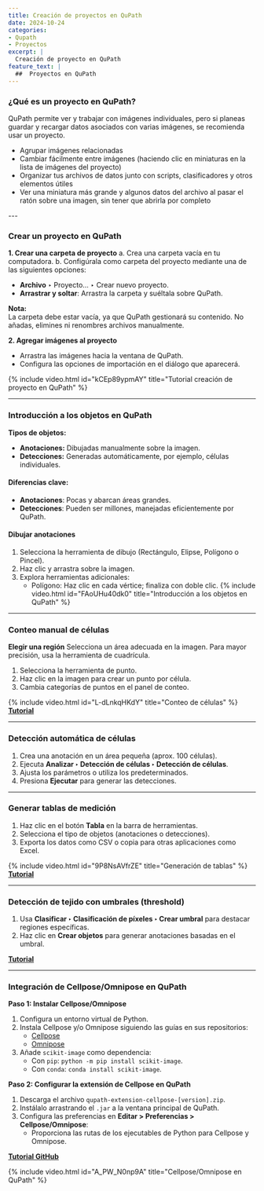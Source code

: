 ```yaml
---
title: Creación de proyectos en QuPath
date: 2024-10-24
categories:
- Qupath
- Proyectos
excerpt: |
  Creación de proyecto en QuPath
feature_text: |
  ##  Proyectos en QuPath  
---
```

### ¿Qué es un proyecto en QuPath?
QuPath permite ver y trabajar con imágenes individuales, pero si planeas guardar y recargar datos asociados con varias imágenes, se recomienda usar un proyecto.
<ul>
    <li>Agrupar imágenes relacionadas</li>
    <li>Cambiar fácilmente entre imágenes (haciendo clic en miniaturas en la lista de imágenes del proyecto)</li>
    <li>Organizar tus archivos de datos junto con scripts, clasificadores y otros elementos útiles</li>
    <li>Ver una miniatura más grande y algunos datos del archivo al pasar el ratón sobre una imagen, sin tener que abrirla por completo</li>
</ul>
---

### Crear un proyecto en QuPath

**1. Crear una carpeta de proyecto**
a. Crea una carpeta vacía en tu computadora.
b. Configúrala como carpeta del proyecto mediante una de las siguientes opciones:
  - **Archivo** ‣ Proyecto… ‣ Crear nuevo proyecto.
  - **Arrastrar y soltar**: Arrastra la carpeta y suéltala sobre QuPath.  

**Nota:**  
La carpeta debe estar vacía, ya que QuPath gestionará su contenido. No añadas, elimines ni renombres archivos manualmente.

**2. Agregar imágenes al proyecto**
- Arrastra las imágenes hacia la ventana de QuPath.  
- Configura las opciones de importación en el diálogo que aparecerá.  

{% include video.html id="kCEp89ypmAY" title="Tutorial creación de proyecto en QuPath" %}

---

### Introducción a los objetos en QuPath

**Tipos de objetos:**
- **Anotaciones:** Dibujadas manualmente sobre la imagen.  
- **Detecciones:** Generadas automáticamente, por ejemplo, células individuales.

#### Diferencias clave:
- **Anotaciones**: Pocas y abarcan áreas grandes.  
- **Detecciones**: Pueden ser millones, manejadas eficientemente por QuPath.

#### Dibujar anotaciones
1. Selecciona la herramienta de dibujo (Rectángulo, Elipse, Polígono o Pincel).  
2. Haz clic y arrastra sobre la imagen.  
3. Explora herramientas adicionales:
   - Polígono: Haz clic en cada vértice; finaliza con doble clic.
{% include video.html id="FAoUHu40dk0" title="Introducción a los objetos en QuPath" %}
---

### Conteo manual de células

**Elegir una región**
Selecciona un área adecuada en la imagen. Para mayor precisión, usa la herramienta de cuadrícula.

1. Selecciona la herramienta de punto.  
2. Haz clic en la imagen para crear un punto por célula.  
3. Cambia categorías de puntos en el panel de conteo.  

{% include video.html id="L-dLnkqHKdY" title="Conteo de células" %}
[**Tutorial**](https://youtu.be/L-dLnkqHKdY?si=MduoX4cxOXr5fmve)

---

### Detección automática de células

1. Crea una anotación en un área pequeña (aprox. 100 células).  
2. Ejecuta **Analizar ‣ Detección de células ‣ Detección de células**.  
3. Ajusta los parámetros o utiliza los predeterminados.  
4. Presiona **Ejecutar** para generar las detecciones.

---

### Generar tablas de medición

1. Haz clic en el botón **Tabla** en la barra de herramientas.  
2. Selecciona el tipo de objetos (anotaciones o detecciones).  
3. Exporta los datos como CSV o copia para otras aplicaciones como Excel.  

{% include video.html id="9P8NsAVfrZE" title="Generación de tablas" %}
[**Tutorial**](https://youtu.be/9P8NsAVfrZE?si=b8XAQAOBb6xqga39)

---

### Detección de tejido con umbrales (threshold)

1. Usa **Clasificar ‣ Clasificación de píxeles ‣ Crear umbral** para destacar regiones específicas.  
2. Haz clic en **Crear objetos** para generar anotaciones basadas en el umbral.  

[**Tutorial**](https://youtu.be/9TmEb3SxS1k?si=C_3E_MjcigQIaleZ)

---

### Integración de Cellpose/Omnipose en QuPath

**Paso 1: Instalar Cellpose/Omnipose**
1. Configura un entorno virtual de Python.  
2. Instala Cellpose y/o Omnipose siguiendo las guías en sus repositorios:  
   - [Cellpose](https://github.com/MouseLand/cellpose)  
   - [Omnipose](https://github.com/masenf/omnipose)  
3. Añade `scikit-image` como dependencia:  
   - Con `pip`: `python -m pip install scikit-image`.  
   - Con `conda`: `conda install scikit-image`.

**Paso 2: Configurar la extensión de Cellpose en QuPath**
1. Descarga el archivo `qupath-extension-cellpose-[version].zip`.  
2. Instálalo arrastrando el `.jar` a la ventana principal de QuPath.  
3. Configura las preferencias en **Editar > Preferencias > Cellpose/Omnipose**:  
   - Proporciona las rutas de los ejecutables de Python para Cellpose y Omnipose.

[**Tutorial GitHub**](https://github.com/BIOP/qupath-extension-cellpose)  

{% include video.html id="A_PW_N0np9A" title="Cellpose/Omnipose en QuPath" %}
